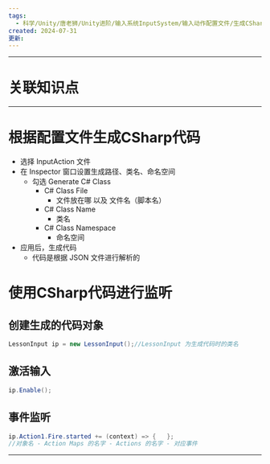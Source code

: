 ```yaml
---
tags:
  - 科学/Unity/唐老狮/Unity进阶/输入系统InputSystem/输入动作配置文件/生成CSharp代码
created: 2024-07-31
更新:
---
```


---
# 关联知识点



---
# 根据配置文件生成CSharp代码

- 选择 InputAction 文件
- 在 Inspector 窗口设置生成路径、类名、命名空间
	- 勾选 Generate C# Class
		- C# Class File
			- 文件放在哪 以及 文件名（脚本名）
		- C# Class Name
			- 类名
		- C# Class Namespace
			- 命名空间
- 应用后，生成代码
	- 代码是根据 JSON 文件进行解析的
# 使用CSharp代码进行监听
## 创建生成的代码对象

```C#
LessonInput ip = new LessonInput();//LessonInput 为生成代码时的类名
```
## 激活输入

```C#
ip.Enable();
```
## 事件监听

```C#
ip.Action1.Fire.started += (context) => {   };
//对象名 - Action Maps 的名字 - Actions 的名字 - 对应事件
```


---
